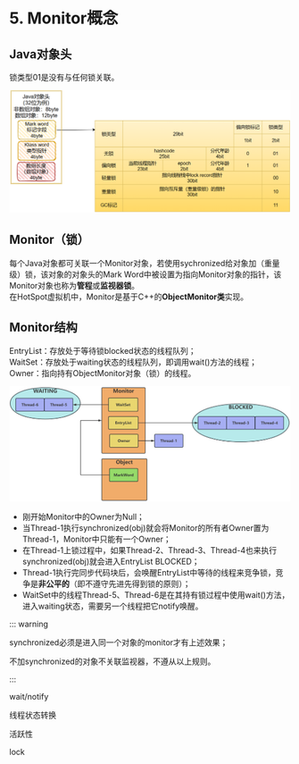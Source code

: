 # 5. Monitor概念

## Java对象头

锁类型01是没有与任何锁关联。

![](/juc/1.png)

## Monitor（锁）

每个Java对象都可关联一个Monitor对象，若使用sychronized给对象加（重量级）锁，该对象的对象头的Mark Word中被设置为指向Monitor对象的指针，该Monitor对象也称为**管程**或**监视器锁**。<br/>
在HotSpot虚拟机中，Monitor是基于C++的**ObjectMonitor类**实现。

## Monitor结构

EntryList：存放处于等待锁blocked状态的线程队列；<br/>
WaitSet：存放处于waiting状态的线程队列，即调用wait()方法的线程；<br/>
Owner：指向持有ObjectMonitor对象（锁）的线程。

![](/juc/2.png)

- 刚开始Monitor中的Owner为Null；
- 当Thread-1执行synchronized(obj)就会将Monitor的所有者Owner置为Thread-1，Monitor中只能有一个Owner；
- 在Thread-1上锁过程中，如果Thread-2、Thread-3、Thread-4也来执行synchronized(obj)就会进入EntryList BLOCKED；
- Thread-1执行完同步代码块后，会唤醒EntryList中等待的线程来竞争锁，竞争是**非公平的**（即不遵守先进先得到锁的原则）；
- WaitSet中的线程Thread-5、Thread-6是在其持有锁过程中使用wait()方法，进入waiting状态，需要另一个线程把它notify唤醒。

::: warning

synchronized必须是进入同一个对象的monitor才有上述效果；

不加synchronized的对象不关联监视器，不遵从以上规则。

:::



wait/notify

线程状态转换

活跃性

lock

